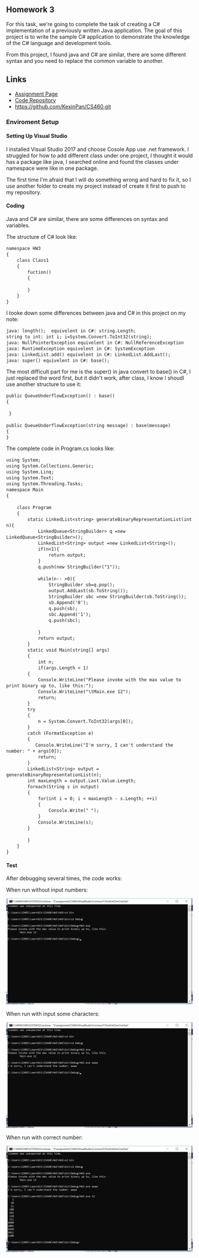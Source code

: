 ## Homework 3

For this task, we're going to complete the task of creating a C# implementation of a previously written Java application. The goal of this project is to write the sample C# application to demonstrate the knowledge of the C# language and development tools.

From this project, I found java and C# are similar, there are some different syntax and you need to replace the common variable to another.


## Links

* [Assignment Page](http://www.wou.edu/~morses/classes/cs46x/assignments/HW3.html)
* [Code Repository](https://github.com/KexinPan/CS460/tree/master/HW3)
* https://github.com/KexinPan/CS460.git

### Enviroment Setup

#### Setting Up Visual Studio

I installed Visual Studio 2017 and choose Cosole App use .net framework. I struggled for how to add different class under one project, I thought it would has a package like java, I searched online and found the classes under namespace were like in one package.

The first time I'm afraid that I will do something wrong and hard to fix it, so I use another folder to create my project instead of create it first to push to my repository.

#### Coding

Java and C# are similar, there are some differences on syntax and variables.

The structure of C# look like:

```
namespace HW3
{
    class Class1
    {
        fuction()
        {

        }
    }
}

```
I tooke down some differences between java and C# in this project on my note:
```
java: length();  equivelent in C#: string.Length;
string to int: int i; i=System.Convert.ToInt32(string);
java: NullPointerException equivelent in C#: NullReferenceException
java: RuntimeException equivelent in C#: SystemException
java: LinkedList.add() equivelent in C#: LinkedList.AddLast();
java: super() equivelent in C#: base();

```
The most difficult part for me is the super() in java convert to base() in C#, I just replaced the word first, but it didn't work, after class, I know I shoudl use another structure to use it:
```
public QueueUnderflowException() : base()
{

 }

public QueueUnderflowException(string message) : base(message)
{
}
```

The complete code in Program.cs looks like:

```
using System;
using System.Collections.Generic;
using System.Linq;
using System.Text;
using System.Threading.Tasks;
namespace Main
{

    class Program
    {
        static LinkedList<string> generateBinaryRepresentationList(int n){
            LinkedQueue<StringBuilder> q =new LinkedQueue<StringBuilder>();
            LinkedList<String> output =new LinkedList<String>();
            if(n<1){
                return output;
            }
            q.push(new StringBuilder("1"));

            while(n-- >0){
                StringBuilder sb=q.pop();
                output.AddLast(sb.ToString());
                StringBuilder sbc =new StringBuilder(sb.ToString());
                sb.Append('0');
                q.push(sb);
                sbc.Append('1');
                q.push(sbc);

            }
            return output;
        }
        static void Main(string[] args)
        {
            int n;
            if(args.Length < 1)
        {
            Console.WriteLine("Please invoke with the max value to print binary up to, like this:");
            Console.WriteLine("\tMain.exe 12");
            return;
        }
        try 
        {  
            n = System.Convert.ToInt32(args[0]);
        } 
        catch (FormatException e) 
        {
           Console.WriteLine("I'm sorry, I can't understand the number: " + args[0]);
            return;
        }
        LinkedList<String> output = generateBinaryRepresentationList(n);
        int maxLength = output.Last.Value.Length;
        foreach(String s in output)
        {
            for(int i = 0; i < maxLength - s.Length; ++i)
            {
                Console.Write(" ");
            }
            Console.WriteLine(s);
        }
           
        }
    }
}
```

#### Test

After debugging several times, the code works:

When run without input numbers:

![RunWithoutNumber](Code/RunWithoutNumber.jpg)

When run with input some characters:

![RunWithCharacter](Code/RunWithCharacter.jpg)

When run with correct number:

![RunSuccess](Code/RunSuccess.jpg)





